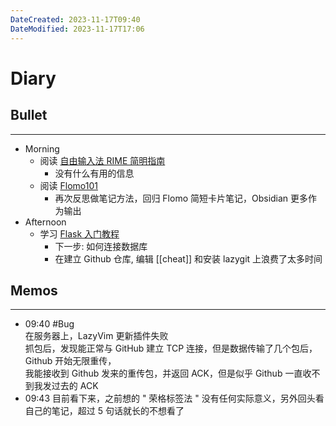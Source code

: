 ```yaml
---
DateCreated: 2023-11-17T09:40
DateModified: 2023-11-17T17:06
---
```

# Diary

## Bullet
---
- Morning
	- 阅读 [自由输入法 RIME 简明指南](https://sspai.com/post/84373)
		- 没有什么有用的信息
	- 阅读 [Flomo101](https://help.flomoapp.com/thinking/start.html)
		- 再次反思做笔记方法，回归 Flomo 简短卡片笔记，Obsidian 更多作为输出
- Afternoon
	- 学习 [Flask 入门教程](https://tutorial.helloflask.com/)
		- 下一步: 如何连接数据库
		- 在建立 Github 仓库, 编辑 [[cheat]] 和安装 lazygit 上浪费了太多时间

## Memos
---

- 09:40 #Bug<br>在服务器上，LazyVim 更新插件失败<br>抓包后，发现能正常与 GitHub 建立 TCP 连接，但是数据传输了几个包后，Github 开始无限重传，<br>我能接收到 Github 发来的重传包，并返回 ACK，但是似乎 Github 一直收不到我发过去的 ACK
- 09:43 目前看下来，之前想的 " 荣格标签法 " 没有任何实际意义，另外回头看自己的笔记，超过 5 句话就长的不想看了
